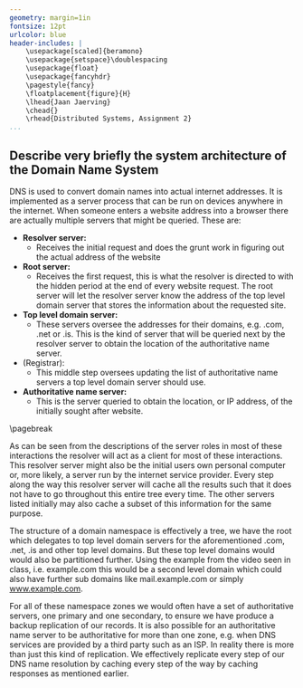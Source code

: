 ```yaml
---
geometry: margin=1in
fontsize: 12pt
urlcolor: blue
header-includes: |
    \usepackage[scaled]{beramono}
    \usepackage{setspace}\doublespacing
    \usepackage{float}
    \usepackage{fancyhdr}
    \pagestyle{fancy}
    \floatplacement{figure}{H}
    \lhead{Jaan Jaerving}
    \chead{}
    \rhead{Distributed Systems, Assignment 2}
...
```


## Describe very briefly the system architecture of the Domain Name System

DNS is used to convert domain names into actual internet addresses. It is implemented as a server process that can be run on devices anywhere in the internet. When someone enters a website address into a browser there are actually multiple servers that might be queried. These are:

* **Resolver server:**
  - Receives the initial request and does the grunt work in figuring out the actual address of the website
* **Root server:**
  - Receives the first request, this is what the resolver is directed to with the hidden period at the end of every website request. The root server will let the resolver server know the address of the top level domain server that stores the information about the requested site.
* **Top level domain server:**
  - These servers oversee the addresses for their domains, e.g. .com, .net or .is. This is the kind of server that will be queried next by the resolver server to obtain the location of the authoritative name server.
* (Registrar):
  - This middle step oversees updating the list of authoritative name servers a top level domain server should use.
* **Authoritative name server:**
  - This is the server queried to obtain the location, or IP address, of the initially sought after website.

\pagebreak

As can be seen from the descriptions of the server roles in most of these interactions the resolver will act as a client for most of these interactions. This resolver server might also be the initial users own personal computer or, more likely, a server run by the internet service provider. Every step along the way this resolver server will cache all the results such that it does not have to go throughout this entire tree every time. The other servers listed initially may also cache a subset of this information for the same purpose.

The structure of a domain namespace is effectively a tree, we have the root which delegates to top level domain servers for the aforementioned .com, .net, .is and other top level domains. But these top level domains would would also be partitioned further. Using the example from the video seen in class, i.e. example.com this would be a second level domain which could also have further sub domains like mail.example.com or simply www.example.com.

For all of these namespace zones we would often have a set of authoritative servers, one primary and one secondary, to ensure we have produce a backup replication of our records. It is also possible for an authoritative name server to be authoritative for more than one zone, e.g. when DNS services are provided by a third party such as an ISP. In reality there is more than just this kind of replication. We effectively replicate every step of our DNS name resolution by caching every step of the way by caching responses as mentioned earlier.

